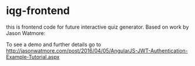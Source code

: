 # iqg-frontend

this is frontend code for future interactive quiz generator.  Based on work by Jason Watmore:

To see a demo and further details go to http://jasonwatmore.com/post/2016/04/05/AngularJS-JWT-Authentication-Example-Tutorial.aspx
